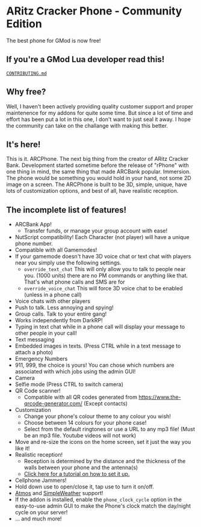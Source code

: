# ARitz Cracker Phone - Community Edition
The best phone for GMod is now free!

## If you're a GMod Lua developer read this!
[`CONTRIBUTING.md`](https://github.com/ARitz-Cracker/ARCPhone/blob/master/CONTRIBUTING.md)

## Why free?
Well, I haven't been actively providing quality customer support and proper maintenence for my addons for quite some time. But since a lot of time and effort has been put a lot in this one, I don't want to just seal it away. I hope the community can take on the challange with making this better.

## It's here!

This is it. ARCPhone. The next big thing from the creator of ARitz Cracker Bank. Development started sometime before the release of "rPhone" with one thing in mind, the same thing that made ARCBank popular. Immersion. The phone would be something you would hold in your hand, not some 2D image on a screen. The ARCPhone is built to be 3D, simple, unique, have lots of customization options, and best of all, have realistic reception.

## The incomplete list of features!

* ARCBank App!
  * Transfer funds, or manage your group account with ease!
* NutScript compatibility! Each Character (not player) will have a unique phone number.
* Compatible with all Gamemodes!
* If your gamemode doesn't have 3D voice chat or text chat with players near you simply use the following settings.
  * `override_text_chat` This will only allow you to talk to people near you. (1000 units) there are no PM commands or anything like that. That's what phone calls and SMS are for
  * `override_voice_chat` This will force 3D voice chat to be enabled (unless in a phone call)
* Voice chats with other players
* Push to talk. Less annoying and spying!
* Group calls. Talk to your entire gang!
* Works independently from DarkRP!
* Typing in text chat while in a phone call will display your message to other people in your call!
* Text messaging
* Embedded images in texts. (Press CTRL while in a text message to attach a photo)
* Emergency Numbers
* 911, 999, the choice is yours! You can chose which numbers are associated with which jobs using the admin GUI!
* Camera
* Selfie mode (Press CTRL to switch camera)
* QR Code scanner!
  * Compatible with all QR codes generated from https://www.the-qrcode-generator.com/ (Except contacts)
* Customization
  * Change your phone's colour theme to any colour you wish!
  * Choose between 14 colours for your phone case!
  * Select from the default ringtones or use a URL to any mp3 file! (Must be an mp3 file. Youtube videos will not work)
* Move and re-size the icons on the home screen, set it just the way you like it!
* Realistic reception!
  * Reception is determined by the distance and the thickness of the walls between your phone and the antenna(s)
  * [Click here for a tutorial on how to set it up.](https://www.youtube.com/watch?v=7bQ79wFtlbI)
* Cellphone Jammers!
* Hold down use to open/close it, tap use to turn it on/off.
* [Atmos](https://steamcommunity.com/sharedfiles/filedetails/?id=185609021) and [SimpleWeather](https://www.gmodstore.com/market/view/88) support!
* If the addon is installed, enable the `phone_clock_cycle` option in the easy-to-use admin GUI to make the Phone's clock match the day/night cycle on your server!
* … and much more!
